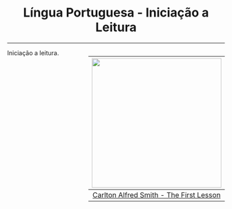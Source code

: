 <h1 align="center">Língua Portuguesa - Iniciação a Leitura</h1>

---

<div style="float: right; padding-left: 20px">

|            <img height="300" src="./assets/images/Língua_Portuguesa/CarltonAlfredSmith_TheFirstLesson.jpeg" />            |
| :-----------------------------------------------------------------------------------------------------------------------: |
| [Carlton Alfred Smith - The First Lesson](https://search.creativecommons.org/photos/6a6a21de-4c22-4d21-81eb-ed08b708a1ae) |

</div>

Iniciação a leitura.
